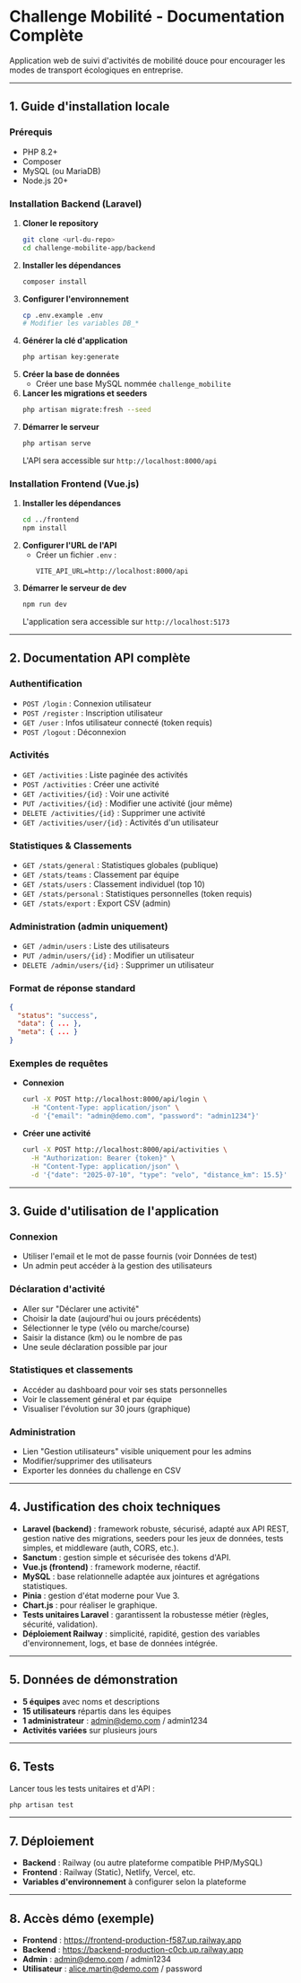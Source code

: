 # Challenge Mobilité - Documentation Complète

Application web de suivi d'activités de mobilité douce pour encourager les modes de transport écologiques en entreprise.

---

## 1. Guide d'installation locale

### Prérequis
- PHP 8.2+
- Composer
- MySQL (ou MariaDB)
- Node.js 20+

### Installation Backend (Laravel)
1. **Cloner le repository**
   ```bash
   git clone <url-du-repo>
   cd challenge-mobilite-app/backend
   ```
2. **Installer les dépendances**
   ```bash
   composer install
   ```
3. **Configurer l'environnement**
   ```bash
   cp .env.example .env
   # Modifier les variables DB_*
   ```
4. **Générer la clé d'application**
   ```bash
   php artisan key:generate
   ```
5. **Créer la base de données**
   - Créer une base MySQL nommée `challenge_mobilite`
6. **Lancer les migrations et seeders**
   ```bash
   php artisan migrate:fresh --seed
   ```
7. **Démarrer le serveur**
   ```bash
   php artisan serve
   ```
   L'API sera accessible sur `http://localhost:8000/api`

### Installation Frontend (Vue.js)
1. **Installer les dépendances**
   ```bash
   cd ../frontend
   npm install
   ```
2. **Configurer l'URL de l'API**
   - Créer un fichier `.env` :
     ```
     VITE_API_URL=http://localhost:8000/api
     ```
3. **Démarrer le serveur de dev**
   ```bash
   npm run dev
   ```
   L'application sera accessible sur `http://localhost:5173`

---

## 2. Documentation API complète

### Authentification
- `POST /login` : Connexion utilisateur
- `POST /register` : Inscription utilisateur
- `GET /user` : Infos utilisateur connecté (token requis)
- `POST /logout` : Déconnexion

### Activités
- `GET /activities` : Liste paginée des activités
- `POST /activities` : Créer une activité
- `GET /activities/{id}` : Voir une activité
- `PUT /activities/{id}` : Modifier une activité (jour même)
- `DELETE /activities/{id}` : Supprimer une activité
- `GET /activities/user/{id}` : Activités d'un utilisateur

### Statistiques & Classements
- `GET /stats/general` : Statistiques globales (publique)
- `GET /stats/teams` : Classement par équipe
- `GET /stats/users` : Classement individuel (top 10)
- `GET /stats/personal` : Statistiques personnelles (token requis)
- `GET /stats/export` : Export CSV (admin)

### Administration (admin uniquement)
- `GET /admin/users` : Liste des utilisateurs
- `PUT /admin/users/{id}` : Modifier un utilisateur
- `DELETE /admin/users/{id}` : Supprimer un utilisateur

### Format de réponse standard
```json
{
  "status": "success",
  "data": { ... },
  "meta": { ... }
}
```

### Exemples de requêtes
- **Connexion**
  ```bash
  curl -X POST http://localhost:8000/api/login \
    -H "Content-Type: application/json" \
    -d '{"email": "admin@demo.com", "password": "admin1234"}'
  ```
- **Créer une activité**
  ```bash
  curl -X POST http://localhost:8000/api/activities \
    -H "Authorization: Bearer {token}" \
    -H "Content-Type: application/json" \
    -d '{"date": "2025-07-10", "type": "velo", "distance_km": 15.5}'
  ```

---

## 3. Guide d'utilisation de l'application

### Connexion
- Utiliser l'email et le mot de passe fournis (voir Données de test)
- Un admin peut accéder à la gestion des utilisateurs

### Déclaration d'activité
- Aller sur "Déclarer une activité"
- Choisir la date (aujourd'hui ou jours précédents)
- Sélectionner le type (vélo ou marche/course)
- Saisir la distance (km) ou le nombre de pas
- Une seule déclaration possible par jour

### Statistiques et classements
- Accéder au dashboard pour voir ses stats personnelles
- Voir le classement général et par équipe
- Visualiser l'évolution sur 30 jours (graphique)

### Administration
- Lien "Gestion utilisateurs" visible uniquement pour les admins
- Modifier/supprimer des utilisateurs
- Exporter les données du challenge en CSV

---

## 4. Justification des choix techniques

- **Laravel (backend)** : framework robuste, sécurisé, adapté aux API REST, gestion native des migrations, seeders pour les jeux de données, tests simples, et middleware (auth, CORS, etc.).
- **Sanctum** : gestion simple et sécurisée des tokens d'API.
- **Vue.js (frontend)** : framework moderne, réactif.
- **MySQL** : base relationnelle adaptée aux jointures et agrégations statistiques.
- **Pinia** : gestion d'état moderne pour Vue 3.
- **Chart.js** : pour réaliser le graphique.
- **Tests unitaires Laravel** : garantissent la robustesse métier (règles, sécurité, validation).
- **Déploiement Railway** : simplicité, rapidité, gestion des variables d'environnement, logs, et base de données intégrée.

---

## 5. Données de démonstration

- **5 équipes** avec noms et descriptions
- **15 utilisateurs** répartis dans les équipes
- **1 administrateur** : admin@demo.com / admin1234
- **Activités variées** sur plusieurs jours

---

## 6. Tests

Lancer tous les tests unitaires et d'API :
```bash
php artisan test
```

---

## 7. Déploiement

- **Backend** : Railway (ou autre plateforme compatible PHP/MySQL)
- **Frontend** : Railway (Static), Netlify, Vercel, etc.
- **Variables d'environnement** à configurer selon la plateforme

---

## 8. Accès démo (exemple)

- **Frontend** : https://frontend-production-f587.up.railway.app
- **Backend** : https://backend-production-c0cb.up.railway.app
- **Admin** : admin@demo.com / admin1234
- **Utilisateur** : alice.martin@demo.com / password

